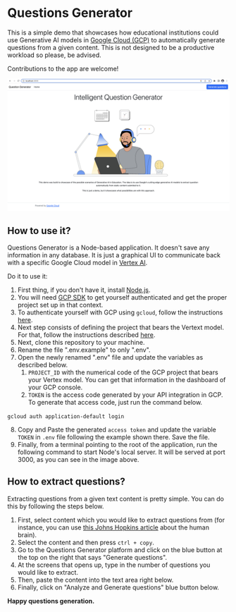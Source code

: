 # Questions Generator

This is a simple demo that showcases how educational institutions could use Generative AI models in [Google Cloud (GCP)](https://cloud.google.com) to automatically generate questions from a given content. This is not designed to be a productive workload so please, be advised.

Contributions to the app are welcome!

![Questions Generator](public/img/intro-qg.png)

## How to use it?

Questions Generator is a Node-based application. It doesn't save any information in any database. It is just a graphical UI to communicate back with a specific Google Cloud model in [Vertex AI](https://cloud.google.com/vertex-ai).

Do it to use it:

1. First thing, if you don't have it, install [Node.js](https://nodejs.org/en).
2. You will need [GCP SDK](https://cloud.google.com/sdk/docs/install) to get yourself authenticated and get the proper project set up in that context.
3. To authenticate yourself with GCP using `gcloud`, follow the instructions [here](https://cloud.google.com/sdk/gcloud/reference/auth/login).
4. Next step consists of defining the project that bears the Vertext model. For that, follow the instructions described [here](https://cloud.google.com/sdk/gcloud/reference/config/set).
5. Next, clone this repository to your machine.
6. Rename the file ".env.example" to only ".env".
7. Open the newly renamed ".env" file and update the variables as described below.
   1. `PROJECT_ID` with the numerical code of the GCP project that bears your Vertex model. You can get that information in the dashboard of your GCP console.
   2. `TOKEN` is the access code generated by your API integration in GCP. To generate that access code, just run the command below.

``gcloud auth application-default login``

8. Copy and Paste the generated `access token` and update the variable `TOKEN` in `.env` file following the example shown there. Save the file.
9. Finally, from a terminal pointing to the root of the application, run the following command to start Node's local server. It will be served at port 3000, as you can see in the image above.

## How to extract questions?

Extracting questions from a given text content is pretty simple. You can do this by following the steps below.

1. First, select content which you would like to extract questions from (for instance, you can use [this Johns Hopkins article](https://www.hopkinsmedicine.org/health/conditions-and-diseases/anatomy-of-the-brain) about the human brain).
2. Select the content and then press `ctrl + copy`.
3. Go to the Questions Generator platform and click on the blue button at the top on the right that says "Generate questions".
4. At the screens that opens up, type in the number of questions you would like to extract.
5. Then, paste the content into the text area right below.
6. Finally, click on "Analyze and Generate questions" blue button below.

**Happy questions generation.**